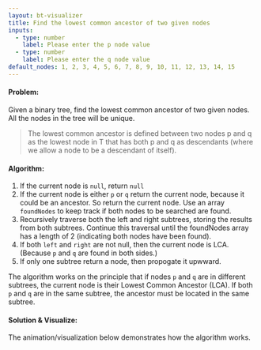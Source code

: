 ```yaml
---
layout: bt-visualizer
title: Find the lowest common ancestor of two given nodes
inputs:
  - type: number
    label: Please enter the p node value
  - type: number
    label: Please enter the q node value
default_nodes: 1, 2, 3, 4, 5, 6, 7, 8, 9, 10, 11, 12, 13, 14, 15
---
```


#### Problem:

Given a binary tree, find the lowest common ancestor of two given nodes. All the nodes in the tree will be unique.

> The lowest common ancestor is defined between two nodes p and q as the lowest node in T that has both p and q as descendants (where we allow a node to be a descendant of itself).

#### Algorithm:

1. If the current node is `null`, return `null`
2. If the current node is either `p` or `q` return the current node, because it could be an ancestor. So return the current node. Use an array `foundNodes` to keep track if both nodes to be searched are found.
2. Recursively traverse both the left and right subtrees, storing the results from both subtrees. Continue this traversal until the foundNodes array has a length of 2 (indicating both nodes have been found).
3. If both `left` and `right` are not null, then the current node is LCA. (Because `p` and `q` are found in both sides.)
4. If only one subtree return a node, then propogate it upwward.

The algorithm works on the principle that if nodes `p` and `q` are in different subtrees, the current node is their Lowest Common Ancestor (LCA). If both `p` and `q` are in the same subtree, the ancestor must be located in the same subtree.

#### Solution & Visualize:
The animation/visualization below demonstrates how the algorithm works.